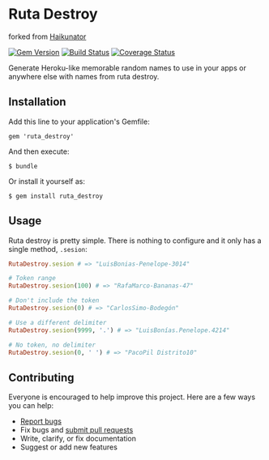 # Ruta Destroy
forked from [Haikunator](https://github.com/usmanbashir/haikunator)

[![Gem Version](https://badge.fury.io/rb/ruta_destroy.svg)](http://badge.fury.io/rb/ruta_destroy)
[![Build Status](https://travis-ci.org/demipel8/ruta_destroy.svg?branch=master)](https://travis-ci.org/demipel8/ruta_destroy)
[![Coverage Status](https://coveralls.io/repos/demipel8/ruta_destroy/badge.svg)](https://coveralls.io/r/demipel8/ruta_destroy)

Generate Heroku-like memorable random names to use in your apps or anywhere else with names from ruta destroy.

## Installation

Add this line to your application's Gemfile:

    gem 'ruta_destroy'

And then execute:

    $ bundle

Or install it yourself as:

    $ gem install ruta_destroy

## Usage

Ruta destroy is pretty simple. There is nothing to configure and it only has a single method, `.sesion`:

```ruby
RutaDestroy.sesion # => "LuisBonias-Penelope-3014"

# Token range
RutaDestroy.sesion(100) # => "RafaMarco-Bananas-47"

# Don't include the token
RutaDestroy.sesion(0) # => "CarlosSimo-Bodegón"

# Use a different delimiter
RutaDestroy.sesion(9999, '.') # => "LuisBonías.Penelope.4214"

# No token, no delimiter
RutaDestroy.sesion(0, ' ') # => "PacoPil Distrito10"
```

## Contributing

Everyone is encouraged to help improve this project. Here are a few ways you can help:

- [Report bugs](https://github.com/demipel8/ruta_destroy/issues)
- Fix bugs and [submit pull requests](https://github.com/demipel8/ruta_destroy/pulls)
- Write, clarify, or fix documentation
- Suggest or add new features
